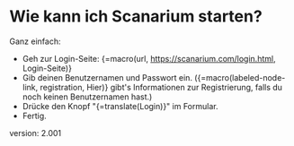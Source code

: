 # Wie kann ich Scanarium starten?

Ganz einfach:

* Geh zur Login-Seite: {=macro(url, https://scanarium.com/login.html, Login-Seite)}
* Gib deinen Benutzernamen und Passwort ein.
    ({=macro(labeled-node-link, registration, Hier)} gibt's Informationen zur Registrierung, falls du noch keinen Benutzernamen hast.)
* Drücke den Knopf "{=translate(Login)}" im Formular.
* Fertig.

version: 2.001
